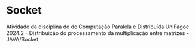 # Socket
Atividade da disciplina de de Computação Paralela e Distribuída UniFagoc 2024.2 -  Distribuição do processamento da multiplicação entre matrizes - JAVA/Socket
